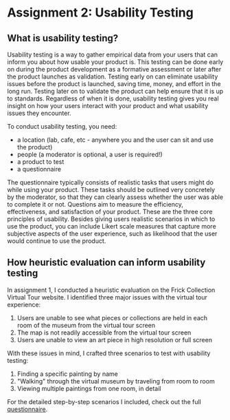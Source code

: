 # Assignment 2: Usability Testing

## What is usability testing?
Usability testing is a way to gather empirical data from your users that can inform you about how usable your product is. 
This testing can be done early on during the product development as a formative assessment or later after the product launches as validation.
Testing early on can eliminate usability issues before the product is launched, saving time, money, and effort in the long run.
Testing later on to validate the product can help ensure that it is up to standards. 
Regardless of when it is done, usability testing gives you real insight on how your users interact with your product and what usability issues they encounter.

To conduct usability testing, you need:

* a location (lab, cafe, etc - anywhere you and the user can sit and use the product)
* people (a moderator is optional, a user is required!)
* a product to test
* a questionnaire

The questionnaire typically consists of realistic tasks that users might do while using your product. These tasks should be outlined very concretely by the moderator, so that they can clearly assess whether the user was able to complete it or not.
Questions aim to measure the efficiency, effectiveness, and satisfaction of your product. These are the three core principles of usability. 
Besides giving users realistic scenarios in which to use the product, you can include Likert scale measures that capture more subjective aspects of the user experience, such as likelihood that the user would continue to use the product.

## How heuristic evaluation can inform usability testing
In assignment 1, I conducted a heuristic evaluation on the Frick Collection Virtual Tour website. I identified three major issues with the virtual tour experience:

1. Users are unable to see what pieces or collections are held in each room of the museum from the virtual tour screen
2. The map is not readily accessible from the virtual tour screen
3. Users are unable to view an art piece in high resolution or full screen

With these issues in mind, I crafted three scenarios to test with usability testing:

1. Finding a specific painting by name
2. "Walking" through the virtual museum by traveling from room to room
3. Viewing multiple paintings from one room, in detail

For the detailed step-by-step scenarios I included, check out the full [questionnaire](https://forms.gle/RsvqniBv2tfaro7S6).
